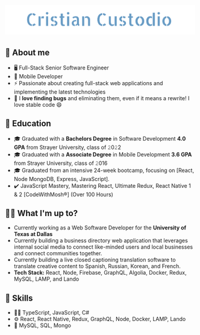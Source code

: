 <h1 align="center">
  <img src="https://github.com/cristian-custodio/cristian-custodio/blob/main/images/cristian-custodio.svg" alt="Cristian Custodio" />
</h1>

## :book: About me
- 🖥  Full-Stack Senior Software Engineer
- 📱 Mobile Developer
- ⚡ Passionate about creating full-stack web applications and implementing the latest technologies
- 🔭 I **love finding bugs** and eliminating them, even if it means a rewrite! I love stable code 😄

## 🏫 Education
- 🎓 Graduated with a **Bachelors Degree** in Software Development **4.0 GPA** from Strayer University, class of 𝟸0𝟸2
- 🎓 Graduated with a **Associate Degree** in Mobile Development **3.6 GPA** from Strayer University, class of 𝟸016
- 🎓 Graduated from an intensive 24-week bootcamp, focusing on [React, Node MongoDB, Express, JavaScript].
- ✔️ JavaScript Mastery, Mastering React, Ultimate Redux, React Native 1 & 2 [CodeWithMosh®] (Over 100 Hours)

## :man_technologist: What I'm up to?
- Currently working as a Web Software Developer for the **University of Texas at Dallas**
- Currently building a business directory web application that leverages internal social media to connect like-minded users and local businesses and connect communities together. 
- Currently building a live closed captioning translation software to translate creative content to Spanish, Russian, Korean, and French.
- **Tech Stack:** React, Node, Firebase, GraphQL, Algolia, Docker, Redux, MySQL, LAMP, and Lando


## 🌱 Skills
- 👨‍💻 TypeScript, JavaScript, C#
- ⚙️ React, React Native, Redux, GraphQL, Node, Docker, LAMP, Lando
- 💽 MySQL, SQL, Mongo


<!--
**cristian-custodio/cristian-custodio** is a ✨ _special_ ✨ repository because its `README.md` (this file) appears on your GitHub profile.


## :man_technologist: What I'm up to?

- Currently building a business directory web application that leverages internal social media to connect like minded users and local businesses and connect communities together. 
- **Tech Stack:** React, Node, Firebase, GraphQL, and Redux
<!--
**cristian-custodio/cristian-custodio** is a ✨ _special_ ✨ repository because its `README.md` (this file) appears on your GitHub profile.

Here are some ideas to get you started:

- 🔭 I’m currently working on ...
- 🌱 I’m currently learning ...
- 👯 I’m looking to collaborate on ...
- 🤔 I’m looking for help with ...
- 💬 Ask me about ...
- 📫 How to reach me: ...
- 😄 Pronouns: ...
- ⚡ Fun fact: ...
-->

